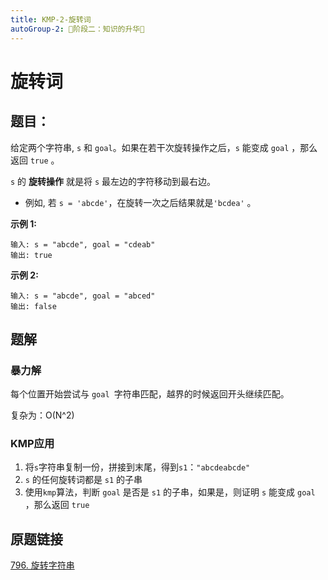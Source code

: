 ```yaml
---
title: KMP-2-旋转词
autoGroup-2: 🚀阶段二：知识的升华🚀
---
```


# 旋转词

## 题目：

给定两个字符串, `s` 和 `goal`。如果在若干次旋转操作之后，`s` 能变成 `goal` ，那么返回 `true` 。

`s` 的 **旋转操作** 就是将 `s` 最左边的字符移动到最右边。 

- 例如, 若 `s = 'abcde'`，在旋转一次之后结果就是`'bcdea'` 。

 

**示例 1:**

```
输入: s = "abcde", goal = "cdeab"
输出: true
```

**示例 2:**

```
输入: s = "abcde", goal = "abced"
输出: false
```

## 题解

### 暴力解

每个位置开始尝试与 `goal `字符串匹配，越界的时候返回开头继续匹配。

复杂为：O(N^2)

### KMP应用

1. 将`s`字符串复制一份，拼接到末尾，得到`s1`：`"abcdeabcde"`
2. `s` 的任何旋转词都是 `s1` 的子串
3. 使用`kmp`算法，判断 `goal` 是否是 `s1` 的子串，如果是，则证明 `s` 能变成 `goal` ，那么返回 `true` 

## 原题链接

[796. 旋转字符串](https://leetcode.cn/problems/rotate-string/)
